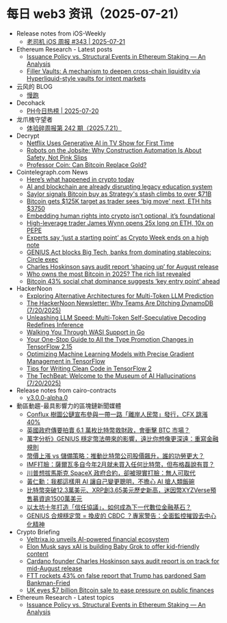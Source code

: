 # 每日 web3 资讯（2025-07-21）

- Release notes from iOS-Weekly
  - [老司机 iOS 周报 #343 | 2025-07-21](https://github.com/SwiftOldDriver/iOS-Weekly/releases/tag/%23343)
- Ethereum Research - Latest posts
  - [Issuance Policy vs. Structural Events in Ethereum Staking — An Analysis](https://ethresear.ch/t/issuance-policy-vs-structural-events-in-ethereum-staking-an-analysis/22782#post_1)
  - [Filler Vaults: A mechanism to deepen cross-chain liquidity via Hyperliquid-style vaults for intent markets](https://ethresear.ch/t/filler-vaults-a-mechanism-to-deepen-cross-chain-liquidity-via-hyperliquid-style-vaults-for-intent-markets/22466#post_9)
- 云风的 BLOG
  - [慢跑](https://blog.codingnow.com/2025/07/jogging.html)
- Decohack
  - [PH今日热榜 | 2025-07-20](https://decohack.com/producthunt-daily-2025-07-20/)
- 龙爪槐守望者
  - [体验碎周报第 242 期（2025.7.21）](https://www.ftium4.com/ux-weekly-242.html)
- Decrypt
  - [Netflix Uses Generative AI in TV Show for First Time](https://decrypt.co/330942/netflix-uses-generative-ai-tv-show-first-time)
  - [Robots on the Jobsite: Why Construction Automation Is About Safety, Not Pink Slips](https://decrypt.co/330817/robots-jobsite-why-construction-automation-about-safety-not-pink-slips)
  - [Professor Coin: Can Bitcoin Replace Gold?](https://decrypt.co/330832/professor-coin-can-bitcoin-replace-gold)
- Cointelegraph.com News
  - [Here’s what happened in crypto today](https://cointelegraph.com/news/what-happened-in-crypto-today?utm_source=rss_feed&utm_medium=rss&utm_campaign=rss_partner_inbound)
  - [AI and blockchain are already disrupting legacy education system](https://cointelegraph.com/news/ai-blockchain-disrupting-education-system?utm_source=rss_feed&utm_medium=rss&utm_campaign=rss_partner_inbound)
  - [Saylor signals Bitcoin buy as Strategy&#039;s stash climbs to over $71B](https://cointelegraph.com/news/saylor-signals-bitcoin-buy-strategy-stash-71b?utm_source=rss_feed&utm_medium=rss&utm_campaign=rss_partner_inbound)
  - [Bitcoin gets $125K target as trader sees &#039;big move&#039; next, ETH hits $3750](https://cointelegraph.com/news/bitcoin-gets-125k-target-trader-big-move-next-eth-hits-3750?utm_source=rss_feed&utm_medium=rss&utm_campaign=rss_partner_inbound)
  - [Embedding human rights into crypto isn’t optional, it’s foundational](https://cointelegraph.com/news/human-rights-crypto?utm_source=rss_feed&utm_medium=rss&utm_campaign=rss_partner_inbound)
  - [High-leverage trader James Wynn opens 25x long on ETH, 10x on PEPE](https://cointelegraph.com/news/james-wynn-25x-eth-10x-pepe-leverage-trade?utm_source=rss_feed&utm_medium=rss&utm_campaign=rss_partner_inbound)
  - [Experts say ‘just a starting point’ as Crypto Week ends on a high note](https://cointelegraph.com/news/crypto-week-genius-act-foundation-real-world-integration?utm_source=rss_feed&utm_medium=rss&utm_campaign=rss_partner_inbound)
  - [GENIUS Act blocks Big Tech, banks from dominating stablecoins: Circle exec](https://cointelegraph.com/news/genius-act-clause-limits-big-tech-stablecoin-power?utm_source=rss_feed&utm_medium=rss&utm_campaign=rss_partner_inbound)
  - [Charles Hoskinson says audit report ‘shaping up’ for August release](https://cointelegraph.com/news/cardano-foundation-charles-hoskinson-audit-august-release-iog?utm_source=rss_feed&utm_medium=rss&utm_campaign=rss_partner_inbound)
  - [Who owns the most Bitcoin in 2025? The rich list revealed](https://cointelegraph.com/news/bitcoin-rich-list-2025?utm_source=rss_feed&utm_medium=rss&utm_campaign=rss_partner_inbound)
  - [Bitcoin 43% social chat dominance suggests ‘key entry point’ ahead](https://cointelegraph.com/news/bitcoin-social-dominance-spikes-local-top-btc-price-buying-santiment?utm_source=rss_feed&utm_medium=rss&utm_campaign=rss_partner_inbound)
- HackerNoon
  - [Exploring Alternative Architectures for Multi-Token LLM Prediction](https://hackernoon.com/exploring-alternative-architectures-for-multi-token-llm-prediction?source=rss)
  - [The HackerNoon Newsletter: Why Teams Are Ditching DynamoDB (7/20/2025)](https://hackernoon.com/7-20-2025-newsletter?source=rss)
  - [Unleashing LLM Speed: Multi-Token Self-Speculative Decoding Redefines Inference](https://hackernoon.com/unleashing-llm-speed-multi-token-self-speculative-decoding-redefines-inference?source=rss)
  - [Walking You Through WASI Support in Go](https://hackernoon.com/walking-you-through-wasi-support-in-go?source=rss)
  - [Your One-Stop Guide to All the Type Promotion Changes in TensorFlow 2.15](https://hackernoon.com/your-one-stop-guide-to-all-the-type-promotion-changes-in-tensorflow-215?source=rss)
  - [Optimizing Machine Learning Models with Precise Gradient Management in TensorFlow](https://hackernoon.com/optimizing-machine-learning-models-with-precise-gradient-management-in-tensorflow?source=rss)
  - [Tips for Writing Clean Code in TensorFlow 2](https://hackernoon.com/tips-for-writing-clean-code-in-tensorflow-2?source=rss)
  - [The TechBeat: Welcome to the Museum of AI Hallucinations (7/20/2025)](https://hackernoon.com/7-20-2025-techbeat?source=rss)
- Release notes from cairo-contracts
  - [v3.0.0-alpha.0](https://github.com/OpenZeppelin/cairo-contracts/releases/tag/v3.0.0-alpha.0)
- 動區動趨-最具影響力的區塊鏈新聞媒體
  - [Conflux 樹圖公鏈宣布參與一帶一路「離岸人民幣」發行，CFX 跳漲 40%](https://www.blocktempo.com/conflux-announces-participation-in-offshore-rmb-issuance/)
  - [英國政府傳要拍賣 6.1 萬枚比特幣救財政，會衝擊 BTC 市場？](https://www.blocktempo.com/uk-government-reportedly-to-auction-7-billion-in-seized-bitcoin/)
  - [萬字分析》GENIUS 穩定幣法帶來的影響，遠比你想像更深遠：重寫金融規則](https://www.blocktempo.com/how-does-the-us-dollar-stablecoin-challenge-the-existing-legal-currency-system-and-national-form/)
  - [幣價上漲 vs 儲備策略：推動比特幣公司股價飆升，誰的功勞更大？](https://www.blocktempo.com/tom-lee-crypto-company-stock-price-increase/)
  - [IMF打臉：薩爾瓦多自今年2月就未買入任何比特幣，但布格磊說有買？](https://www.blocktempo.com/imf-report-stalls-el-salvador-bitcoin-purchases/)
  - [川普想拔馬斯克 SpaceX 政府合約，卻被現實打臉：無人可取代](https://www.blocktempo.com/trump-musk-spacex-usa-contract/)
  - [黃仁勳：我都這樣用 AI 讓自己變更聰明，不擔心 AI 搶人類飯碗](https://www.blocktempo.com/nvidia-ceo-this-is-how-i-use-ai-to-make-myself-smarter/)
  - [比特幣突破12.3萬美元、XRP創3.65美元歷史新高，迷因幣XYZVerse預售募資逾1500萬美元](https://www.blocktempo.com/bitcoin-climbs-to-123k/)
  - [以太坊十年打造「信任協議」，如何成為下一代數位金融基石？](https://www.blocktempo.com/consensys-ethereum-10-years-building-trustware-reshaping-global-digital-economy/)
  - [GENIUS 合規穩定幣 = 換皮的 CBDC ？專家警告：全面監控摧毀去中心化精神](https://www.blocktempo.com/genius-stablecoin-act-cbdc-backdoor-debate/)
- Crypto Briefing
  - [Veltrixa.io unveils AI-powered financial ecosystem](https://cryptobriefing.com/ai-financial-ecosystem-velt-token/)
  - [Elon Musk says xAI is building Baby Grok to offer kid-friendly content](https://cryptobriefing.com/baby-grok-app-xai/)
  - [Cardano founder Charles Hoskinson says audit report is on track for mid-August release](https://cryptobriefing.com/cardano-audit-report-release/)
  - [FTT rockets 43% on false report that Trump has pardoned Sam Bankman-Fried](https://cryptobriefing.com/ftt-price-surge-false-pardon/)
  - [UK eyes $7 billion Bitcoin sale to ease pressure on public finances](https://cryptobriefing.com/uk-bitcoin-asset-sale-finances/)
- Ethereum Research - Latest topics
  - [Issuance Policy vs. Structural Events in Ethereum Staking — An Analysis](https://ethresear.ch/t/issuance-policy-vs-structural-events-in-ethereum-staking-an-analysis/22782)

